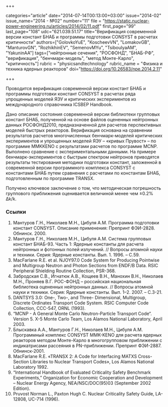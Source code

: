 +++

categories="article"
date="2014-07-14T00:13:00+03:00"
issue="2014-02"
issue_name="2014 - №02"
number="11"
file = "https://static.nuclear-power-engineering.ru/articles/2014/02/11.pdf"
first_page="99"
last_page="108"
udc="621.039.51.17"
title="Верификация современной версии констант БНАБ и программы подготовки CONSYST в расчетах критичности"
authors=["GolovkoYuE", "KoscheevVN", "LomakovGB", "ManturovGN", "RozhikhinEV", "SemenovMYu", "TsiboulyaAM", "YakuninAA"]
tags=["нейтронные сечения", "РОСФОНД", "БНАБ-РФ", "верификация", "бенчмарк-модель", "метод Монте-Карло", "критичность"]
rubric = "physicsandtechnology"
rubric_name = "Физика и техника ядерных реакторов"
doi="https://doi.org/10.26583/npe.2014.2.11"

+++

Проводится верификация современной версии констант БНАБ и программы подготовки констант CONSYST в расчетах ряда упрощенных моделей ЯЭУ и критических экспериментов из международного справочника ICSBEP Handbook.

Дано описание состояния современной версии библиотеки групповых констант БНАБ, полученной на основе файлов оцененных нейтронных данных РОСФОНД2010, предназначенной для расчетов перспективных моделей быстрых реакторов. Верификация основана на сравнении результатов расчетов многочисленных бенчмарк-моделей критических экспериментов и упрощенных моделей ЯЭУ – «кривых Прувост» – по программе MMKKENO с результатами расчетов по программе MCNP. Выполнено сравнение с экспериментальными данными. На примере бенчмарк-экспериментов с быстрым спектром нейтронов приводятся результаты тестирования методики подготовки констант, заложенной в современной версии программного комплекса CONSYST с константами БНАБ путем сравнения с расчетами по константам БНАБ, подготовленным по программе TRANSX.

Получено ключевое заключение о том, что методическая погрешность группового приближения оценивается величиной менее чем ±0.2% Δk/k.

### Ссылки

1. Мантуров Г.Н., Николаев М.Н., Цибуля А.М. Программа подготовки констант CONSYST. Описание применения: Препринт ФЭИ-2828. Обнинск. 2000.
2. Мантуров Г.Н., Николаев М.Н., Цибуля А.М. Система групповых констант БНАБ-93. Часть 1: Ядерные константы для расчета нейтронных и фотонных полей излучений. // Вопросы атомной науки и техники. Серия: Ядерные константы. Вып. 1. 1996. – С.59.
3. MacFarlane R.E. et al. NJOY97.0 Code System for Producing Pointwise and Multigroup Neutron and Photon Sections from ENDF/B Data. RSIC Peripheral Shielding Routine Collection, PSR-368.
4. Забродская С.В., Игнатюк А.В., Кощеев В.Н., Манохин В.Н., Николаев М.Н., Проняев В.Г. РОС-ФОНД – российская национальная библиотека оцененных нейтронных данных. // Вопросы атомной науки и техники. Серия: Ядерные константы. Вып. 1–2. 2007. – С.3-21.
5. DANTSYS 3.0: One-, Two-, and Three- Dimensional, Multigroup, Discrete Ordinates Transport Code System. RSIC Computer Code Collection, CCC-547, ORNL (1993).
6. “MCNP - A General Monte Carlo Neutron-Particle Transport Code“. Version 5. X-5 Monte Carlo Team, Los Alamos National Laboratory, April 2003.
7. Блыскавка А.А., Мантуров Г.Н., Николаев М.Н., Цибуля А.М. Программный комплекс CONSYST MMK-KENO для расчета ядерных реакторов методом Монте-Карло в многогрупповом приближении с индикатрисами рассеяния в PN-приближении. Препринт ФЭИ-2887. Обнинск-2001.
8. MacFarlane R.E. «TRANSX 2: A Code for Interfacing MATXS Cross-Section Libraries to Nuclear Transport Codes», Los Alamos National Laboratory 1992.
9. “International Handbook of Evaluated Criticality Safety Benchmark Experiments,” Organization for Economic Cooperation and Development – Nuclear Energy Agency, NEA/NSC/DOC(95)03 (September 2002 Edition).
10. Pruvost Norman L., Paxton Hugh C. Nuclear Criticality Safety Guide, LA-12808, UC-714 (1996).